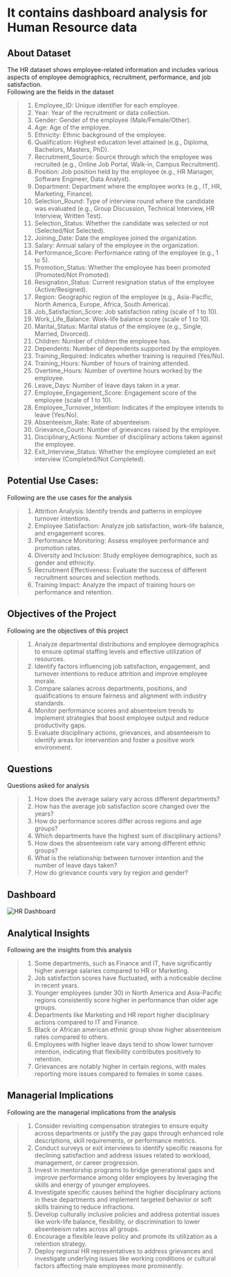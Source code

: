 # It contains dashboard analysis for Human Resource data

## About Dataset
The HR dataset shows employee-related information and includes various aspects of employee demographics, recruitment, performance, and job satisfaction.  
Following are the fields in the dataset  
>1. Employee_ID: Unique identifier for each employee.   
>2. Year: Year of the recruitment or data collection.
>3. Gender: Gender of the employee (Male/Female/Other).    
>4. Age: Age of the employee.  
>5. Ethnicity: Ethnic background of the employee.  
>6. Qualification: Highest education level attained (e.g., Diploma, Bachelors, Masters, PhD).  
>7. Recruitment_Source: Source through which the employee was recruited (e.g., Online Job Portal, Walk-in, Campus Recruitment).  
>8. Position: Job position held by the employee (e.g., HR Manager, Software Engineer, Data Analyst).  
>9. Department: Department where the employee works (e.g., IT, HR, Marketing, Finance).  
>10. Selection_Round: Type of interview round where the candidate was evaluated (e.g., Group Discussion, Technical Interview, HR Interview, Written Test).  
>11. Selection_Status: Whether the candidate was selected or not (Selected/Not Selected).  
>12. Joining_Date: Date the employee joined the organization.  
>13. Salary: Annual salary of the employee in the organization.  
>14. Performance_Score: Performance rating of the employee (e.g., 1 to 5).  
>15. Promotion_Status: Whether the employee has been promoted (Promoted/Not Promoted).  
>16. Resignation_Status: Current resignation status of the employee (Active/Resigned).  
>17. Region: Geographic region of the employee (e.g., Asia-Pacific, North America, Europe, Africa, South America).  
>18. Job_Satisfaction_Score: Job satisfaction rating (scale of 1 to 10).  
>19. Work_Life_Balance: Work-life balance score (scale of 1 to 10).  
>20. Marital_Status: Marital status of the employee (e.g., Single, Married, Divorced).  
>21. Children: Number of children the employee has.  
>22. Dependents: Number of dependents supported by the employee.  
>23. Training_Required: Indicates whether training is required (Yes/No).  
>24. Training_Hours: Number of hours of training attended.  
>25. Overtime_Hours: Number of overtime hours worked by the employee.  
>26. Leave_Days: Number of leave days taken in a year.  
>27. Employee_Engagement_Score: Engagement score of the employee (scale of 1 to 10).  
>28. Employee_Turnover_Intention: Indicates if the employee intends to leave (Yes/No).  
>29. Absenteeism_Rate: Rate of absenteeism.  
>30. Grievance_Count: Number of grievances raised by the employee.  
>31. Disciplinary_Actions: Number of disciplinary actions taken against the employee.  
>32. Exit_Interview_Status: Whether the employee completed an exit interview (Completed/Not Completed).

## Potential Use Cases:

Following are the use cases for the analysis  
>1. Attrition Analysis: Identify trends and patterns in employee turnover intentions.  
>2. Employee Satisfaction: Analyze job satisfaction, work-life balance, and engagement scores.  
>3. Performance Monitoring: Assess employee performance and promotion rates.  
>4. Diversity and Inclusion: Study employee demographics, such as gender and ethnicity.  
>5. Recruitment Effectiveness: Evaluate the success of different recruitment sources and selection methods.  
>6. Training Impact: Analyze the impact of training hours on performance and retention.

## Objectives of the Project

Following are the objectives of this project  
>1. Analyze departmental distributions and employee demographics to ensure optimal staffing levels and effective utilization of resources.  
>2. Identify factors influencing job satisfaction, engagement, and turnover intentions to reduce attrition and improve employee morale.  
>3. Compare salaries across departments, positions, and qualifications to ensure fairness and alignment with industry standards.  
>4. Monitor performance scores and absenteeism trends to implement strategies that boost employee output and reduce productivity gaps.  
>5. Evaluate disciplinary actions, grievances, and absenteeism to identify areas for intervention and foster a positive work environment.  

## Questions
Questions asked for analysis
>1. How does the average salary vary across different departments?  
>2. How has the average job satisfaction score changed over the years?  
>3. How do performance scores differ across regions and age groups?  
>4. Which departments have the highest sum of disciplinary actions?  
>5. How does the absenteeism rate vary among different ethnic groups?  
>6. What is the relationship between turnover intention and the number of leave days taken?  
>7. How do grievance counts vary by region and gender?  

## Dashboard
![HR Dashboard](https://github.com/user-attachments/assets/80d1c787-55f5-4a55-9b80-c1c050104dd6)


## Analytical Insights

Following are the insights from this analysis   
>1. Some departments, such as Finance and IT, have significantly higher average salaries compared to HR or Marketing.  
>2. Job satisfaction scores have fluctuated, with a noticeable decline in recent years.  
>3. Younger employees (under 30) in North America and Asia-Pacific regions consistently score higher in performance than older age groups.     
>4. Departments like Marketing and HR report higher disciplinary actions compared to IT and Finance.  
>5. Black or African american ethnic group show higher absenteeism rates compared to others.  
>6. Employees with higher leave days tend to show lower turnover intention, indicating that flexibility contributes positively to retention.     
>7. Grievances are notably higher in certain regions, with males reporting more issues compared to females in some cases.  

## Managerial Implications

Following are the managerial implications from the analysis  
>1. Consider revisiting compensation strategies to ensure equity across departments or justify the pay gaps through enhanced role descriptions, skill requirements, or performance metrics.
>2. Conduct surveys or exit interviews to identify specific reasons for declining satisfaction and address issues related to workload, management, or career progression.
>3. Invest in mentorship programs to bridge generational gaps and improve performance among older employees by leveraging the skills and energy of younger employees.
>4. Investigate specific causes behind the higher disciplinary actions in these departments and implement targeted behavior or soft skills training to reduce infractions.
>5. Develop culturally inclusive policies and address potential issues like work-life balance, flexibility, or discrimination to lower absenteeism rates across all groups.
>6. Encourage a flexible leave policy and promote its utilization as a retention strategy.
>7. Deploy regional HR representatives to address grievances and investigate underlying issues like working conditions or cultural factors affecting male employees more prominently.
